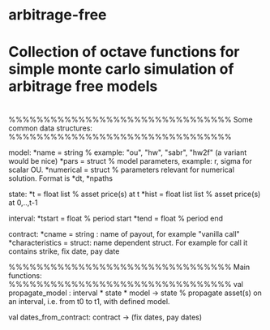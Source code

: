 # arbitrage-free
#
# Collection of octave functions for simple monte carlo simulation of arbitrage free models
# 

%%%%%%%%%%%%%%%%%%%%%%%%%%%%%%%%
Some common data structures:
%%%%%%%%%%%%%%%%%%%%%%%%%%%%%%%%

model:
*name = string % example: "ou", "hw", "sabr", "hw2f" (a variant would be nice)
*pars = struct % model parameters, example: r, sigma for scalar OU. 
*numerical = struct % parameters relevant for numerical solution. Format is *dt, *npaths

state:
*t = float list % asset price(s) at t
*hist = float list list % asset price(s) at 0,..,t-1

interval:
*tstart = float % period start 
*tend = float % period end

contract:
*cname = string : name of payout, for example "vanilla call"
*characteristics = struct: name dependent struct. For example for call it contains strike, fix date, pay date 

%%%%%%%%%%%%%%%%%%%%%%%%%%%%%%%%
Main functions:
%%%%%%%%%%%%%%%%%%%%%%%%%%%%%%%%
val propagate_model : interval * state * model -> state
% propagate asset(s) on an interval, i.e. from t0 to t1, with defined model.  

val dates_from_contract: contract -> (fix dates, pay dates)
